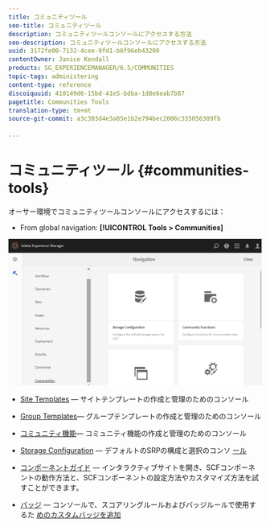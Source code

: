 ```yaml
---
title: コミュニティツール
seo-title: コミュニティツール
description: コミュニティツールコンソールにアクセスする方法
seo-description: コミュニティツールコンソールにアクセスする方法
uuid: 3172fe00-7132-4cee-9fd1-b6f96eb43200
contentOwner: Janice Kendall
products: SG_EXPERIENCEMANAGER/6.5/COMMUNITIES
topic-tags: administering
content-type: reference
discoiquuid: 410149d6-15bd-41e5-bdba-1d8e6eab7b87
pagetitle: Communities Tools
translation-type: tm+mt
source-git-commit: a3c303d4e3a85e1b2e794bec2006c335056309fb

---
```



# コミュニティツール {#communities-tools}

オーサー環境でコミュニティツールコンソールにアクセスするには：

* From global navigation: **[!UICONTROL Tools > Communities]**

![chlimage_1-129](assets/chlimage_1-129.png)

* [Site Templates](sites.md) — サイトテンプレートの作成と管理のためのコンソール
* [Group Templates](tools-groups.md)— グループテンプレートの作成と管理のためのコンソール
* [コミュニティ機能](functions.md)— コミュニティ機能の作成と管理のためのコンソール
* [Storage Configuration](srp-config.md) — デフォルトのSRPの構成と選択のコンソ [ール](working-with-srp.md)

* [コンポーネントガイド](components-guide.md) — インタラクティブサイトを開き、SCFコンポーネントの動作方法と、SCFコンポーネントの設定方法やカスタマイズ方法を試すことができます。
* [バッジ](badges.md) — コンソールで、スコアリングルールおよびバッジルールで使用するた [めのカスタムバッジを追加](implementing-scoring.md)

